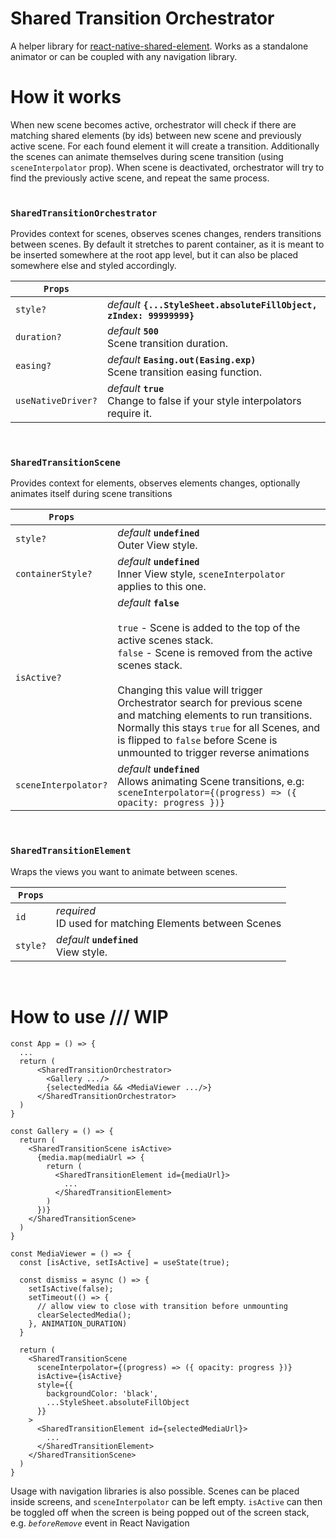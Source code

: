 # Shared Transition Orchestrator

A helper library for [react-native-shared-element](https://github.com/IjzerenHein/react-native-shared-element). Works as a standalone animator or can be coupled with any navigation library.

# How it works

When new scene becomes active, orchestrator will check if there are matching shared elements (by ids) between new scene and previously active scene. For each found element it will create a transition. Additionally the scenes can animate themselves during scene transition (using `sceneInterpolator` prop). When scene is deactivated, orchestrator will try to find the previously active scene, and repeat the same process.
<br>
<br>

### `SharedTransitionOrchestrator`

Provides context for scenes, observes scenes changes, renders transitions between scenes. By default it stretches to parent container, as it is meant to be inserted somewhere at the root app level, but it can also be placed somewhere else and styled accordingly.

| `Props`            |                                                                                  |
| ------------------ | -------------------------------------------------------------------------------- |
| `style?`           | _default_ **`{...StyleSheet.absoluteFillObject, zIndex: 99999999}`**             |
| `duration?`        | _default_ **`500`**<br> Scene transition duration.                               |
| `easing?`          | _default_ **`Easing.out(Easing.exp)`**<br>Scene transition easing function.      |
| `useNativeDriver?` | _default_ **`true`**<br> Change to false if your style interpolators require it. |

<br>

### `SharedTransitionScene`

Provides context for elements, observes elements changes, optionally animates itself during scene transitions

| `Props`              |                                                                                                                                                                                                                                                                                                                                                                                                                 |
| -------------------- | --------------------------------------------------------------------------------------------------------------------------------------------------------------------------------------------------------------------------------------------------------------------------------------------------------------------------------------------------------------------------------------------------------------- |
| `style?`             | _default_ **`undefined`**<br> Outer View style.                                                                                                                                                                                                                                                                                                                                                                 |
| `containerStyle?`    | _default_ **`undefined`**<br> Inner View style, `sceneInterpolator` applies to this one.                                                                                                                                                                                                                                                                                                                        |
| `isActive?`          | _default_ **`false`**<br><br> `true` - Scene is added to the top of the active scenes stack.<br>`false` - Scene is removed from the active scenes stack.<br><br> Changing this value will trigger Orchestrator search for previous scene and matching elements to run transitions. Normally this stays `true` for all Scenes, and is flipped to `false` before Scene is unmounted to trigger reverse animations |
| `sceneInterpolator?` | _default_ **`undefined`**<br>Allows animating Scene transitions, e.g: <br> `sceneInterpolator={(progress) => ({ opacity: progress })}`                                                                                                                                                                                                                                                                          |

<br>

### `SharedTransitionElement`

Wraps the views you want to animate between scenes.

| `Props`  |                                                              |
| -------- | ------------------------------------------------------------ |
| `id`     | _required_ <br> ID used for matching Elements between Scenes |
| `style?` | _default_ **`undefined`**<br> View style.                    |

<br>

# How to use /// WIP

```
const App = () => {
  ...
  return (
      <SharedTransitionOrchestrator>
        <Gallery .../>
        {selectedMedia && <MediaViewer .../>}
      </SharedTransitionOrchestrator>
  )
}

const Gallery = () => {
  return (
    <SharedTransitionScene isActive>
      {media.map(mediaUrl => {
        return (
          <SharedTransitionElement id={mediaUrl}>
            ...
          </SharedTransitionElement>
        )
      })}
    </SharedTransitionScene>
  )
}

const MediaViewer = () => {
  const [isActive, setIsActive] = useState(true);

  const dismiss = async () => {
    setIsActive(false);
    setTimeout(() => {
      // allow view to close with transition before unmounting
      clearSelectedMedia();
    }, ANIMATION_DURATION)
  }

  return (
    <SharedTransitionScene
      sceneInterpolator={(progress) => ({ opacity: progress })}
      isActive={isActive}
      style={{
        backgroundColor: 'black',
        ...StyleSheet.absoluteFillObject
      }}
    >
      <SharedTransitionElement id={selectedMediaUrl}>
        ...
      </SharedTransitionElement>
    </SharedTransitionScene>
  )
}
```

Usage with navigation libraries is also possible. Scenes can be placed inside screens, and `sceneInterpolator` can be left empty. `isActive` can then be toggled off when the screen is being popped out of the screen stack, e.g. _`beforeRemove`_ event in React Navigation
